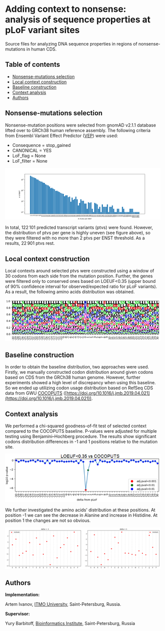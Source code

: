 # Adding context to nonsense: analysis of sequence properties at pLoF variant sites
Source files for analyzing DNA sequence properties in regions of nonsense-mutations in human CDS.

## Table of contents
<!--ts-->
  * [Nonsense-mutations selection](#nonsense-mutations-selection)
  * [Local context construction](#local-context-construction)
  * [Baseline construction](#baseline-construction)
  * [Context analysis](#context-analysis)
  * [Authors](#authors)
<!--te-->

## Nonsense-mutations selection

Nonsense-mutation positions were selected from gnomAD v2.1.1 database lifted over to GRCh38 human reference assembly. The following criteria from Ensembl Variant Effect Predictor ([VEP](https://www.ensembl.org/info/docs/tools/vep/index.html)) were used:

- Consequence = stop_gained
- CANONICAL = YES
- LoF_flag = None
- LoF_filter = None

![ptvs distribution](img/ptvs_distr.png) 

In total, 122 101 predicted transcript variants (ptvs) were found. However, the distribution of ptvs per gene is highly uneven (see figure above), so they were filtered with no more than 2 ptvs per ENST threshold. As a results, 22 901 ptvs rest.



## Local context construction

Local contexts around selected ptvs were constructed using a window of 30 codons from each side from the mutation position. Further, the genes were filtered only to conserved ones based on LOEUF<0.35 (upper bound of 90% confidence interval for observed/expected ratio for pLoF variants). As a result, the following amino acids distribution was obtained.

![aa distribution](img/aa_logo.png) 

## Baseline construction

In order to obtain the baseline distribution, two approaches were used. Firstly, we manually constructed codon distribution around given codons based on CDS from the GRCh38 human genome. However, further experiments showed a high level of discrepancy when using this baseline. So we ended up utilizing codon usage distribution based on RefSeq CDS data from GWU [COCOPUTS](https://hive.biochemistry.gwu.edu/dna.cgi?cmd=tissue_codon_usage&id=586358&mode=cocoputs) 
([https://doi.org/10.1016/j.jmb.2019.04.021](https://doi.org/10.1016/j.jmb.2019.04.021)). 


## Context analysis

We performed a chi-squared goodness-of-fit test of selected context compared to the COCOPUTS baseline. P-values were adjusted for multiple testing using Benjamini–Hochberg procedure. The results show significant codons distribution differences in -1 and 1 positions relative to the mutation site.

![pvals](img/pvals.png)

We further investigated the amino acids' distribution at these positions. At position -1 we can see the decrease in Alanine and increase in Histidine. At position 1 the changes are not so obvious.

![residuals](img/residuals.png)

## Authors
**Implementation:** 

Artem Ivanov, [ITMO University](https://itmo.ru/), Saint-Petersburg, Russia.

**Supervisor:** 

Yury Barbitoff, [Bioinformatics Institute](https://bioinf.me/), Saint-Petersburg, Russia
